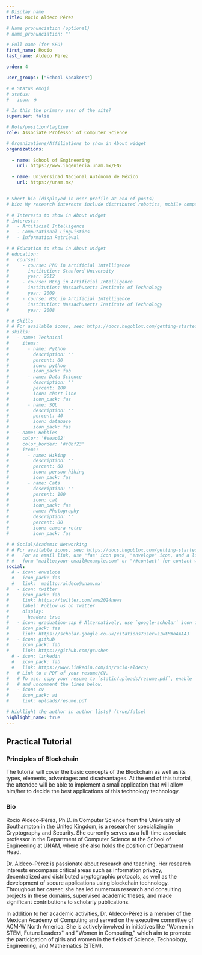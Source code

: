 ```yaml
---
# Display name
title: Rocío Aldeco Pérez

# Name pronunciation (optional)
# name_pronunciation: ""

# Full name (for SEO)
first_name: Rocío
last_name: Aldeco Pérez

order: 4

user_groups: ["School Speakers"]

# # Status emoji
# status:
#   icon: ☕️

# Is this the primary user of the site?
superuser: false

# Role/position/tagline
role: Associate Professor of Computer Science

# Organizations/Affiliations to show in About widget
organizations:
  
  - name: School of Engineering 
    url: https://www.ingenieria.unam.mx/EN/

  - name: Universidad Nacional Autónoma de México
    url: https://unam.mx/
  

# Short bio (displayed in user profile at end of posts)
# bio: My research interests include distributed robotics, mobile computing and programmable matter.

# # Interests to show in About widget
# interests:
#   - Artificial Intelligence
#   - Computational Linguistics
#   - Information Retrieval

# # Education to show in About widget
# education:
#   courses:
#     - course: PhD in Artificial Intelligence
#       institution: Stanford University
#       year: 2012
#     - course: MEng in Artificial Intelligence
#       institution: Massachusetts Institute of Technology
#       year: 2009
#     - course: BSc in Artificial Intelligence
#       institution: Massachusetts Institute of Technology
#       year: 2008

# # Skills
# # For available icons, see: https://docs.hugoblox.com/getting-started/page-builder/#icons
# skills:
#   - name: Technical
#     items:
#       - name: Python
#         description: ''
#         percent: 80
#         icon: python
#         icon_pack: fab
#       - name: Data Science
#         description: ''
#         percent: 100
#         icon: chart-line
#         icon_pack: fas
#       - name: SQL
#         description: ''
#         percent: 40
#         icon: database
#         icon_pack: fas
#   - name: Hobbies
#     color: '#eeac02'
#     color_border: '#f0bf23'
#     items:
#       - name: Hiking
#         description: ''
#         percent: 60
#         icon: person-hiking
#         icon_pack: fas
#       - name: Cats
#         description: ''
#         percent: 100
#         icon: cat
#         icon_pack: fas
#       - name: Photography
#         description: ''
#         percent: 80
#         icon: camera-retro
#         icon_pack: fas

# # Social/Academic Networking
# # For available icons, see: https://docs.hugoblox.com/getting-started/page-builder/#icons
# #   For an email link, use "fas" icon pack, "envelope" icon, and a link in the
# #   form "mailto:your-email@example.com" or "/#contact" for contact widget.
social:
  # - icon: envelope
  #   icon_pack: fas
  #   link: 'mailto:raldeco@unam.mx'
#   - icon: twitter
#     icon_pack: fab
#     link: https://twitter.com/amw2024news
#     label: Follow us on Twitter
#     display:
#       header: true
#   - icon: graduation-cap # Alternatively, use `google-scholar` icon from `ai` icon pack
#     icon_pack: fas
#     link: https://scholar.google.co.uk/citations?user=sIwtMXoAAAAJ
#   - icon: github
#     icon_pack: fab
#     link: https://github.com/gcushen
  # - icon: linkedin
  #   icon_pack: fab
  #   link: https://www.linkedin.com/in/rocio-aldeco/
#   # Link to a PDF of your resume/CV.
#   # To use: copy your resume to `static/uploads/resume.pdf`, enable `ai` icons in `params.yaml`,
#   # and uncomment the lines below.
#   - icon: cv
#     icon_pack: ai
#     link: uploads/resume.pdf

# Highlight the author in author lists? (true/false)
highlight_name: true
---
```


## Practical Tutorial

### Principles of Blockchain

The tutorial will cover the basic concepts of the Blockchain as well as its types, elements, advantages and disadvantages. At the end of this tutorial, the attendee will be able to implement a small application that will allow him/her to decide the best applications of this technology technology.

### Bio 

Rocío Aldeco-Pérez, Ph.D. in Computer Science from the University of Southampton in the United Kingdom, is a researcher specializing in Cryptography and Security. She currently serves as a full-time associate professor in the Department of Computer Science at the School of Engineering at UNAM, where she also holds the position of Department Head.

Dr. Aldeco-Pérez is passionate about research and teaching. Her research interests encompass critical areas such as information privacy, decentralized and distributed cryptographic protocols, as well as the development of secure applications using blockchain technology. Throughout her career, she has led numerous research and consulting projects in these domains, supervised academic theses, and made significant contributions to scholarly publications.

In addition to her academic activities, Dr. Aldeco-Pérez is a member of the Mexican Academy of Computing and served on the executive committee of ACM-W North America. She is actively involved in initiatives like "Women in STEM, Future Leaders" and "Women in Computing," which aim to promote the participation of girls and women in the fields of Science, Technology, Engineering, and Mathematics (STEM). 
